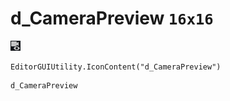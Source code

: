 # d_CameraPreview `16x16`
<img src="/img/d_CameraPreview.png" width=16 height=16>

``` CSharp
EditorGUIUtility.IconContent("d_CameraPreview")
```
```
d_CameraPreview
```
